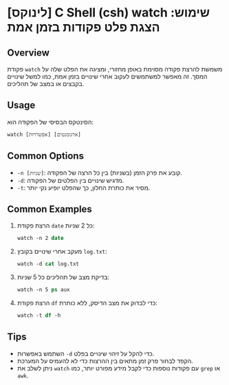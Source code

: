 # [לינוקס] C Shell (csh) watch שימוש: הצגת פלט פקודות בזמן אמת

## Overview
פקודת `watch` משמשת להרצת פקודה מסוימת באופן מחזורי, ומציגה את הפלט שלה על המסך. זה מאפשר למשתמשים לעקוב אחרי שינויים בזמן אמת, כמו למשל שינויים בקבצים או במצב של תהליכים.

## Usage
הסינטקס הבסיסי של הפקודה הוא:
```
watch [אפשרויות] [ארגומנטים]
```

## Common Options
- `-n [שניות]`: קובע את פרק הזמן (בשניות) בין כל הרצה של הפקודה.
- `-d`: מדגיש שינויים בין הפלטים של הפקודה.
- `-t`: מסיר את כותרת החלון, כך שהפלט יופיע נקי יותר.

## Common Examples
1. הרצת פקודת `date` כל 2 שניות:
   ```csh
   watch -n 2 date
   ```

2. מעקב אחרי שינויים בקובץ `log.txt`:
   ```csh
   watch -d cat log.txt
   ```

3. בדיקת מצב של תהליכים כל 5 שניות:
   ```csh
   watch -n 5 ps aux
   ```

4. הרצת פקודת `df` כדי לבדוק את מצב הדיסק, ללא כותרת:
   ```csh
   watch -t df -h
   ```

## Tips
- השתמש באפשרות `-d` כדי להקל על זיהוי שינויים בפלט.
- הקפד לבחור פרק זמן מתאים בין ההרצות כדי לא להעמיס על המערכת.
- ניתן לשלב את `watch` עם פקודות נוספות כדי לקבל מידע מפורט יותר, כמו `grep` או `awk`.
